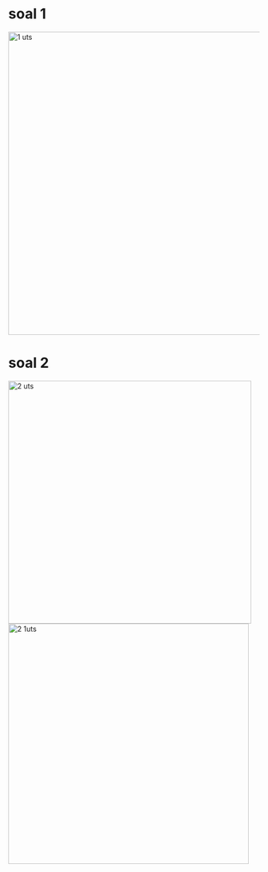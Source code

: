 <h1> soal 1</h1>

<img width="608" alt="1 uts " src="https://github.com/yurisaprilian/BASIS-DATA/assets/160213851/c4139e93-bd00-4013-95df-c4e2309ad10c">


<h1> soal 2</h1>
<img width="487" alt="2 uts" src="https://github.com/yurisaprilian/BASIS-DATA/assets/160213851/f4b27577-fc77-4436-b89c-64bbbace65d7">



<img width="482" alt="2 1uts" src="https://github.com/yurisaprilian/BASIS-DATA/assets/160213851/5e3422f0-6009-47ab-acb5-bc81ea444aa0">
